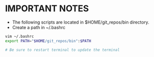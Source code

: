 # IMPORTANT NOTES
* The following scripts are located in $HOME/git_repos/bin directory.
* Create a path in ~/.bashrc
```bash
vim ~/.bashrc
export PATH="$HOME/git_repos/bin":$PATH

# Be sure to restart terminal to update the terminal
```
